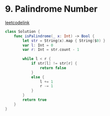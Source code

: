 # 9. Palindrome Number


[leetcodelink](https://leetcode.com/problems/palindrome-number/)

```swift
class Solution {
    func isPalindrome(_ x: Int) -> Bool {
        let str = String(x).map { String($0) }
        var l: Int = 0
        var r: Int = str.count - 1
        
        while l < r {
            if str[l] != str[r] {
                return false
            }
            else {
                l += 1
                r -= 1
            }
        }
        return true
    }
}
```
